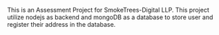 This is an Assessment Project for SmokeTrees-Digital LLP. This project utilize nodejs as backend and mongoDB as a database to store user and register their address in the database.
